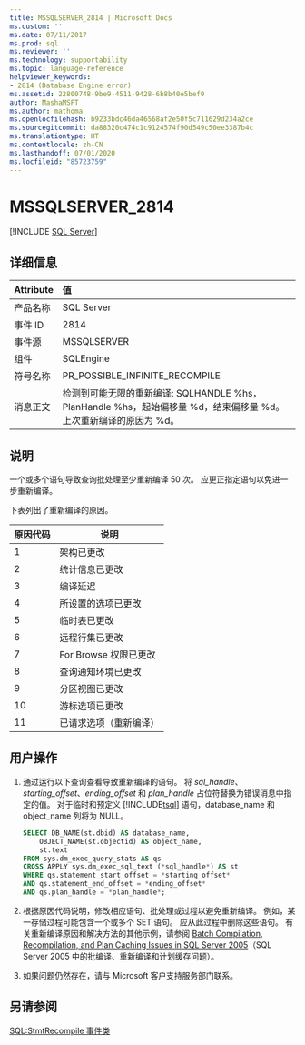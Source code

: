 ```yaml
---
title: MSSQLSERVER_2814 | Microsoft Docs
ms.custom: ''
ms.date: 07/11/2017
ms.prod: sql
ms.reviewer: ''
ms.technology: supportability
ms.topic: language-reference
helpviewer_keywords:
- 2814 (Database Engine error)
ms.assetid: 22800748-9be9-4511-9428-6b8b40e5bef9
author: MashaMSFT
ms.author: mathoma
ms.openlocfilehash: b9233bdc46da46568af2e50f5c711629d234a2ce
ms.sourcegitcommit: da88320c474c1c9124574f90d549c50ee3387b4c
ms.translationtype: HT
ms.contentlocale: zh-CN
ms.lasthandoff: 07/01/2020
ms.locfileid: "85723759"
---
```

# <a name="mssqlserver_2814"></a>MSSQLSERVER_2814
 [!INCLUDE [SQL Server](../../includes/applies-to-version/sqlserver.md)]
  
## <a name="details"></a>详细信息  
  
| Attribute | 值 |  
| :-------- | :---- |  
|产品名称|SQL Server|  
|事件 ID|2814|  
|事件源|MSSQLSERVER|  
|组件|SQLEngine|  
|符号名称|PR_POSSIBLE_INFINITE_RECOMPILE|  
|消息正文|检测到可能无限的重新编译: SQLHANDLE %hs，PlanHandle %hs，起始偏移量 %d，结束偏移量 %d。 上次重新编译的原因为 %d。|  
  
## <a name="explanation"></a>说明  
一个或多个语句导致查询批处理至少重新编译 50 次。 应更正指定语句以免进一步重新编译。  
  
下表列出了重新编译的原因。  
  
|原因代码|说明|  
|---------------|---------------|  
|1|架构已更改|  
|2|统计信息已更改|  
|3|编译延迟|  
|4|所设置的选项已更改|  
|5|临时表已更改|  
|6|远程行集已更改|  
|7|For Browse 权限已更改|  
|8|查询通知环境已更改|  
|9|分区视图已更改|  
|10|游标选项已更改|  
|11|已请求选项（重新编译）|  
  
## <a name="user-action"></a>用户操作  
  
1.  通过运行以下查询查看导致重新编译的语句。 将 *sql_handle*、*starting_offset*、*ending_offset* 和 *plan_handle* 占位符替换为错误消息中指定的值。 对于临时和预定义 [!INCLUDE[tsql](../../includes/tsql-md.md)] 语句，database_name 和 object_name 列将为 NULL。  
  
    ```sql   
    SELECT DB_NAME(st.dbid) AS database_name,  
        OBJECT_NAME(st.objectid) AS object_name,  
        st.text  
    FROM sys.dm_exec_query_stats AS qs  
    CROSS APPLY sys.dm_exec_sql_text (*sql_handle*) AS st  
    WHERE qs.statement_start_offset = *starting_offset*  
    AND qs.statement_end_offset = *ending_offset*  
    AND qs.plan_handle = *plan_handle*;
    ```
  
2.  根据原因代码说明，修改相应语句、批处理或过程以避免重新编译。 例如，某一存储过程可能包含一个或多个 SET 语句。 应从此过程中删除这些语句。 有关重新编译原因和解决方法的其他示例，请参阅 [Batch Compilation, Recompilation, and Plan Caching Issues in SQL Server 2005](/previous-versions/sql/sql-server-2005/administrator/cc966425(v=technet.10))（SQL Server 2005 中的批编译、重新编译和计划缓存问题）。  
  
3.  如果问题仍然存在，请与 Microsoft 客户支持服务部门联系。  
  
## <a name="see-also"></a>另请参阅  
[SQL:StmtRecompile 事件类](../event-classes/sql-stmtrecompile-event-class.md)  
  
